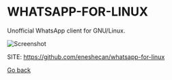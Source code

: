 # WHATSAPP-FOR-LINUX

 Unofficial WhatsApp client for GNU/Linux.
 
 ![Screenshot](https://community.linuxmint.com/img/screenshots/whatsapp-desktop.png)
 
 SITE: https://github.com/eneshecan/whatsapp-for-linux

 [Go back](https://portable-linux-apps.github.io/apps.html)
